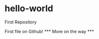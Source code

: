 # hello-world
First Repository

First file on Github!
                                                  *** More on the way ***

